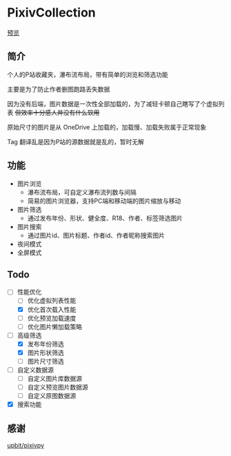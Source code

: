 # PixivCollection

[预览](https://pixiv.orilight.top/)

## 简介

个人的P站收藏夹，瀑布流布局，带有简单的浏览和筛选功能

主要是为了防止作者删图跑路丢失数据

因为没有后端，图片数据是一次性全部加载的，为了减轻卡顿自己瞎写了个虚拟列表 ~~但效率十分感人并没有什么软用~~

原始尺寸的图片是从 OneDrive 上加载的，加载慢、加载失败属于正常现象

Tag 翻译乱是因为P站的源数据就是乱的，暂时无解

## 功能

- 图片浏览
  - 瀑布流布局，可自定义瀑布流列数与间隔
  - 简易的图片浏览器，支持PC端和移动端的图片缩放与移动
- 图片筛选
  - 通过发布年份、形状、健全度、R18、作者、标签筛选图片
- 图片搜索
  - 通过图片id、图片标题、作者id、作者昵称搜索图片
- 夜间模式
- 全屏模式

## Todo

- [ ] 性能优化
  - [ ] 优化虚拟列表性能
  - [x] 优化首次载入性能
  - [ ] 优化预览加载速度
  - [ ] 优化图片懒加载策略

- [ ] 高级筛选
  - [x] 发布年份筛选
  - [x] 图片形状筛选
  - [ ] 图片尺寸筛选

- [ ] 自定义数据源
  - [ ] 自定义图片库数据源
  - [ ] 自定义预览图片数据源
  - [ ] 自定义原图数据源
- [x] 搜索功能

## 感谢

[upbit/pixivpy](https://github.com/upbit/pixivpy)
